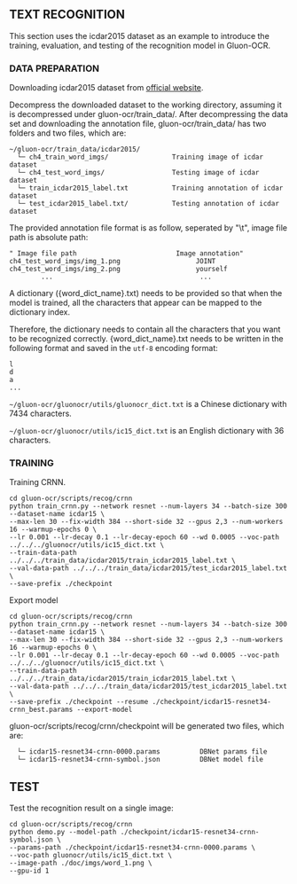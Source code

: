 ## TEXT RECOGNITION

This section uses the icdar2015 dataset as an example to introduce the training, evaluation, and testing of the recognition model in Gluon-OCR.

### DATA PREPARATION

Downloading icdar2015 dataset from [official website](https://rrc.cvc.uab.es/?ch=4&com=downloads).

Decompress the downloaded dataset to the working directory, assuming it is decompressed under gluon-ocr/train_data/.
After decompressing the data set and downloading the annotation file, gluon-ocr/train_data/ has two folders and two files, which are:
```
~/gluon-ocr/train_data/icdar2015/
  └─ ch4_train_word_imgs/                Training image of icdar dataset
  └─ ch4_test_word_imgs/                 Testing image of icdar dataset
  └─ train_icdar2015_label.txt           Training annotation of icdar dataset
  └─ test_icdar2015_label.txt/           Testing annotation of icdar dataset
```
The provided annotation file format is as follow, seperated by "\t", image file path is absolute path:
```
" Image file path                         Image annotation"
ch4_test_word_imgs/img_1.png                   JOINT
ch4_test_word_imgs/img_2.png                   yourself
        ...                                     ...
```

A dictionary ({word_dict_name}.txt) needs to be provided so that when the model is trained, all the characters that appear can be mapped to the dictionary index.

Therefore, the dictionary needs to contain all the characters that you want to be recognized correctly. {word_dict_name}.txt needs to be written in the following format and saved in the `utf-8` encoding format:

```
l
d
a
...
```

`~/gluon-ocr/gluonocr/utils/gluonocr_dict.txt` is a Chinese dictionary with 7434 characters.

`~/gluon-ocr/gluonocr/utils/ic15_dict.txt` is an English dictionary with 36 characters.

### TRAINING
Training CRNN.
```shell
cd gluon-ocr/scripts/recog/crnn
python train_crnn.py --network resnet --num-layers 34 --batch-size 300 --dataset-name icdar15 \
--max-len 30 --fix-width 384 --short-side 32 --gpus 2,3 --num-workers 16 --warmup-epochs 0 \
--lr 0.001 --lr-decay 0.1 --lr-decay-epoch 60 --wd 0.0005 --voc-path ../../../gluonocr/utils/ic15_dict.txt \
--train-data-path ../../../train_data/icdar2015/train_icdar2015_label.txt \
--val-data-path ../../../train_data/icdar2015/test_icdar2015_label.txt \
--save-prefix ./checkpoint
```

Export model
```shell
cd gluon-ocr/scripts/recog/crnn
python train_crnn.py --network resnet --num-layers 34 --batch-size 300 --dataset-name icdar15 \
--max-len 30 --fix-width 384 --short-side 32 --gpus 2,3 --num-workers 16 --warmup-epochs 0 \
--lr 0.001 --lr-decay 0.1 --lr-decay-epoch 60 --wd 0.0005 --voc-path ../../../gluonocr/utils/ic15_dict.txt \
--train-data-path ../../../train_data/icdar2015/train_icdar2015_label.txt \
--val-data-path ../../../train_data/icdar2015/test_icdar2015_label.txt \
--save-prefix ./checkpoint --resume ./checkpoint/icdar15-resnet34-crnn_best.params --export-model
```

gluon-ocr/scripts/recog/crnn/checkpoint will be generated two files, which are:

```
  └─ icdar15-resnet34-crnn-0000.params          DBNet params file
  └─ icdar15-resnet34-crnn-symbol.json          DBNet model file
```

## TEST
Test the recognition result on a single image:
```shell
cd gluon-ocr/scripts/recog/crnn
python demo.py --model-path ./checkpoint/icdar15-resnet34-crnn-symbol.json \
--params-path ./checkpoint/icdar15-resnet34-crnn-0000.params \
--voc-path gluonocr/utils/ic15_dict.txt \
--image-path ./doc/imgs/word_1.png \
--gpu-id 1 
```